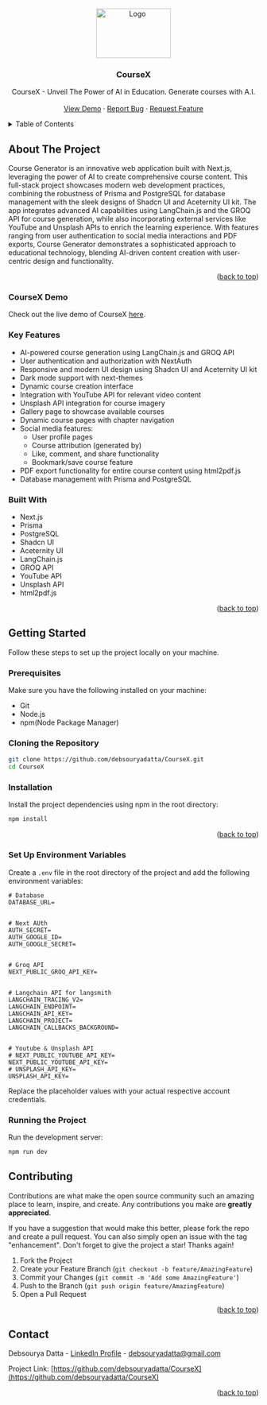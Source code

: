 <!-- Improved compatibility of back to top link: See: https://github.com/othneildrew/Best-README-Template/pull/73 -->
<a id="readme-top"></a>



<!-- PROJECT LOGO -->
<br />
<div align="center">
  <a href="https://github.com/debsouryadatta/CourseX">
    <img src="https://res.cloudinary.com/diyxwdtjd/image/upload/v1721889560/projects/CX_logo_u2eyid.png" alt="Logo" width="150" height="100">
  </a>

  <h3 align="center">CourseX</h3>

  <p align="center">
    CourseX - Unveil The Power of AI in Education. Generate courses with A.I.
    <br />
    <br />
    <a href="https://github.com/debsouryadatta/CourseX">View Demo</a>
    ·
    <a href="https://github.com/debsouryadatta/CourseX/issues/new?labels=bug&template=bug-report---.md">Report Bug</a>
    ·
    <a href="https://github.com/debsouryadatta/CourseX/issues/new?labels=enhancement&template=feature-request---.md">Request Feature</a>
  </p>
</div>



<!-- TABLE OF CONTENTS -->
<details>
  <summary>Table of Contents</summary>
  <ol>
    <li>
      <a href="#about-the-project">About The Project</a>
      <ul>
        <li><a href="#key-features">Key Features</a></li>
        <li><a href="#coursex-demo">CourseX Demo</a></li>
        <li><a href="#built-with">Built With</a></li>
      </ul>
    </li>
    <li>
      <a href="#getting-started">Getting Started</a>
      <ul>
        <li><a href="#prerequisites">Prerequisites</a></li>
        <li><a href="#cloning-the-repository">Cloning the Repository</a></li>
        <li><a href="#installation">Installation</a></li>
        <li><a href="#set-up-environment-variables">Set Up Environment Variables</a></li>
        <li><a href="#running-the-project">Running the Project</a></li>
      </ul>
    </li>
    <li><a href="#contributing">Contributing</a></li>
    <li><a href="#contact">Contact</a></li>
  </ol>
</details>



<!-- ABOUT THE PROJECT -->
## About The Project

Course Generator is an innovative web application built with Next.js, leveraging the power of AI to create comprehensive course content. This full-stack project showcases modern web development practices, combining the robustness of Prisma and PostgreSQL for database management with the sleek designs of Shadcn UI and Aceternity UI kit. The app integrates advanced AI capabilities using LangChain.js and the GROQ API for course generation, while also incorporating external services like YouTube and Unsplash APIs to enrich the learning experience. With features ranging from user authentication to social media interactions and PDF exports, Course Generator demonstrates a sophisticated approach to educational technology, blending AI-driven content creation with user-centric design and functionality.

<p align="right">(<a href="#readme-top">back to top</a>)</p>

### CourseX Demo
Check out the live demo of CourseX [here](https://coursex.vercel.app/).


### Key Features
- AI-powered course generation using LangChain.js and GROQ API
- User authentication and authorization with NextAuth
- Responsive and modern UI design using Shadcn UI and Aceternity UI kit
- Dark mode support with next-themes
- Dynamic course creation interface
- Integration with YouTube API for relevant video content
- Unsplash API integration for course imagery
- Gallery page to showcase available courses
- Dynamic course pages with chapter navigation
- Social media features:
    - User profile pages
    - Course attribution (generated by)
    - Like, comment, and share functionality
    - Bookmark/save course feature
- PDF export functionality for entire course content using html2pdf.js
- Database management with Prisma and PostgreSQL


### Built With

- Next.js
- Prisma
- PostgreSQL
- Shadcn UI
- Aceternity UI
- LangChain.js
- GROQ API
- YouTube API
- Unsplash API
- html2pdf.js

<p align="right">(<a href="#readme-top">back to top</a>)</p>



<!-- GETTING STARTED -->
## Getting Started
Follow these steps to set up the project locally on your machine.

### Prerequisites
Make sure you have the following installed on your machine:
  - Git
  - Node.js
  - npm(Node Package Manager)


### Cloning the Repository

```bash
git clone https://github.com/debsouryadatta/CourseX.git
cd CourseX
```

### Installation
Install the project dependencies using npm in the root directory:
```bash
npm install
```



<p align="right">(<a href="#readme-top">back to top</a>)</p>



<!-- Set Up Environment Variables -->
### Set Up Environment Variables
Create a `.env` file in the root directory of the project and add the following environment variables:
```env
# Database
DATABASE_URL=


# Next AUth
AUTH_SECRET=
AUTH_GOOGLE_ID=
AUTH_GOOGLE_SECRET=


# Groq API
NEXT_PUBLIC_GROQ_API_KEY=


# Langchain API for langsmith
LANGCHAIN_TRACING_V2=
LANGCHAIN_ENDPOINT=
LANGCHAIN_API_KEY=
LANGCHAIN_PROJECT=
LANGCHAIN_CALLBACKS_BACKGROUND=


# Youtube & Unsplash API
# NEXT_PUBLIC_YOUTUBE_API_KEY=
NEXT_PUBLIC_YOUTUBE_API_KEY=
# UNSPLASH_API_KEY=
UNSPLASH_API_KEY=
```
Replace the placeholder values with your actual respective account credentials.


<!-- Running the Project -->
### Running the Project
Run the development server:
```bash
npm run dev
```


<!-- CONTRIBUTING -->
## Contributing

Contributions are what make the open source community such an amazing place to learn, inspire, and create. Any contributions you make are **greatly appreciated**.

If you have a suggestion that would make this better, please fork the repo and create a pull request. You can also simply open an issue with the tag "enhancement".
Don't forget to give the project a star! Thanks again!

1. Fork the Project
2. Create your Feature Branch (`git checkout -b feature/AmazingFeature`)
3. Commit your Changes (`git commit -m 'Add some AmazingFeature'`)
4. Push to the Branch (`git push origin feature/AmazingFeature`)
5. Open a Pull Request

<p align="right">(<a href="#readme-top">back to top</a>)</p>





<!-- CONTACT -->
## Contact

Debsourya Datta - [LinkedIn Profile](https://www.linkedin.com/in/debsourya-datta-177909225) - debsouryadatta@gmail.com

Project Link: [https://github.com/debsouryadatta/CourseX](https://github.com/debsouryadatta/CourseX)

<p align="right">(<a href="#readme-top">back to top</a>)</p>


